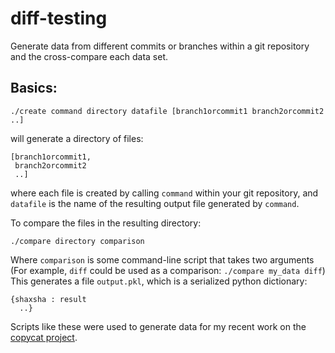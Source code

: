 # diff-testing  

Generate data from different commits or branches within a git repository and the cross-compare each data set.  

## Basics:  

`./create command directory datafile [branch1orcommit1 branch2orcommit2 ..]`  

will generate a directory of files:  

``` python3
[branch1orcommit1,
 branch2orcommit2
 ..]
```  

where each file is created by calling `command` within your git repository, and `datafile` is the name of the resulting output file generated by `command`.

To compare the files in the resulting directory:  

`./compare directory comparison`  

Where `comparison` is some command-line script that takes two arguments (For example, `diff` could be used as a comparison: `./compare my_data diff`)
This generates a file `output.pkl`, which is a serialized python dictionary:
``` python3
{shaxsha : result
  ..}
```

Scripts like these were used to generate data for my recent work on the [copycat project](https://github.com/fargonauts/copycat).  
